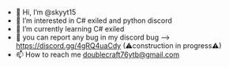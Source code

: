 - 👋 Hi, I’m @skyyt15
- 👀 I’m interested in C# exiled and python discord
- 🌱 I’m currently learning C# exiled
- 💞️ you can report any bug in my discord bug --> https://discord.gg/4gRQ4uaCdy (⚠construction in progress⚠)
- 📫 How to reach me doublecraft76ytb@gmail.com
